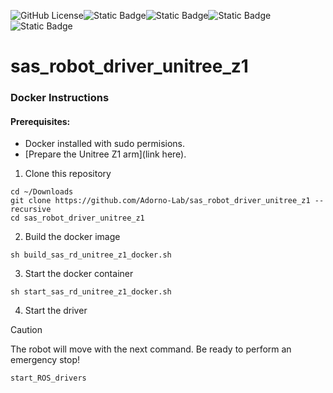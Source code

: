 ![GitHub License](https://img.shields.io/github/license/Adorno-Lab/sas_robot_driver_unitree_z1)![Static Badge](https://img.shields.io/badge/ROS2-Jazzy-blue)![Static Badge](https://img.shields.io/badge/powered_by-DQ_Robotics-red)![Static Badge](https://img.shields.io/badge/SmartArmStack-green)![Static Badge](https://img.shields.io/badge/Ubuntu-24.04_LTS-orange)


# sas_robot_driver_unitree_z1

### Docker Instructions

#### Prerequisites:
- Docker installed with sudo permisions.
- [Prepare the Unitree Z1 arm](link here).

1. Clone this repository
```shell
cd ~/Downloads
git clone https://github.com/Adorno-Lab/sas_robot_driver_unitree_z1 --recursive
cd sas_robot_driver_unitree_z1
```
2. Build the docker image
```shell
sh build_sas_rd_unitree_z1_docker.sh 
```
3. Start the docker container
```shell
sh start_sas_rd_unitree_z1_docker.sh  
```
4. Start the driver
> [!CAUTION]
> The robot will move with the next command. Be ready to perform an emergency stop!

```shell
start_ROS_drivers
```

